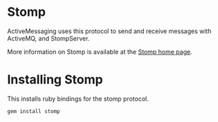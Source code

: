# Stomp #

ActiveMessaging uses this protocol to send and receive messages with ActiveMQ, and StompServer.

More information on Stomp is available at the [Stomp home page](http://stomp.codehaus.org/).

# Installing Stomp #

This installs ruby bindings for the stomp protocol.

```
gem install stomp
```